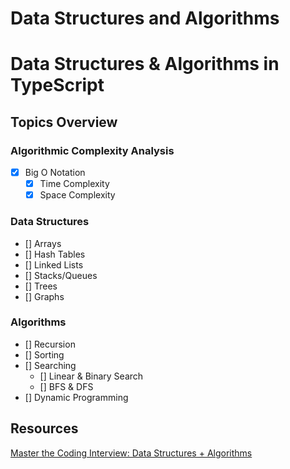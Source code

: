 # Data Structures and Algorithms

# Data Structures & Algorithms in TypeScript

## Topics Overview

### Algorithmic Complexity Analysis

- [x] Big O Notation
  - [x] Time Complexity
  - [x] Space Complexity

### Data Structures

- [] Arrays
- [] Hash Tables
- [] Linked Lists
- [] Stacks/Queues
- [] Trees
- [] Graphs

### Algorithms

- [] Recursion
- [] Sorting
- [] Searching
  - [] Linear & Binary Search
  - [] BFS & DFS
- [] Dynamic Programming

## Resources

[Master the Coding Interview: Data Structures + Algorithms](https://www.udemy.com/course/master-the-coding-interview-data-structures-algorithms/?couponCode=GENAISALE24)
